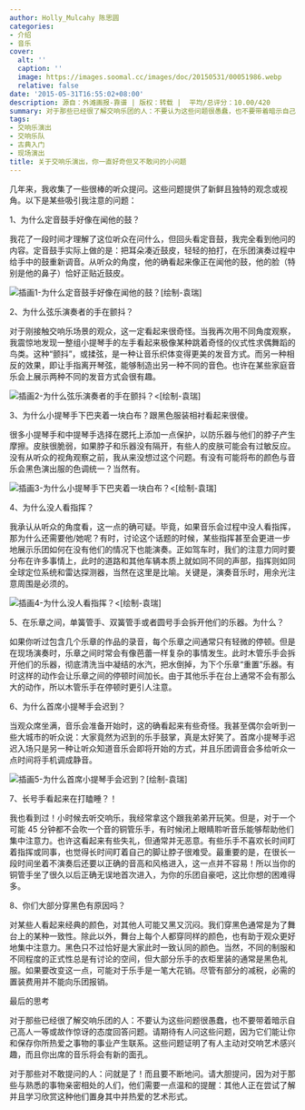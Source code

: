 ```yaml
---
author: Holly_Mulcahy 陈思圆
categories:
- 介绍
- 音乐
cover:
  alt: ''
  caption: ''
  image: https://images.soomal.cc/images/doc/20150531/00051986.webp
  relative: false
date: '2015-05-31T16:55:02+08:00'
description: 源自：外滩画报-靠谱 | 版权：转载 |  平均/总评分：10.00/420
summary: 对于那些已经很了解交响乐团的人：不要认为这些问题很愚蠢，也不要带着暗示自己高人一等或故作惊讶的态度回答问题。请期待有人问这些问题，因为它们能让你和保存你所热爱之事物的事业产生联系。这些问题证明了有人主动对交响艺术感兴趣，而且你出席的音乐将会有新的面孔。
tags:
- 交响乐演出
- 交响乐队
- 古典入门
- 现场演出
title: 关于交响乐演出，你一直好奇但又不敢问的小问题
---
```


几年来，我收集了一些很棒的听众提问。这些问题提供了新鲜且独特的观念或视角。以下是某些吸引我注意的问题：

1、为什么定音鼓手好像在闻他的鼓？

我花了一段时间才理解了这位听众在问什么，但回头看定音鼓，我完全看到他问的内容。定音鼓手实际上做的是：把耳朵凑近鼓皮，轻轻的拍打，在乐团演奏过程中给手中的鼓重新调音。从听众的角度，他的确看起来像正在闻他的鼓，他的脸（特别是他的鼻子）恰好正贴近鼓皮。

![插画1-为什么定音鼓手好像在闻他的鼓？[绘制-袁瑞]](https://images.soomal.cc/images/doc/20150531/00051981.webp)





2、为什么弦乐演奏者的手在颤抖？

对于刚接触交响乐场景的观众，这一定看起来很奇怪。当我再次用不同角度观察，我震惊地发现一整组小提琴手的左手看起来极像某种跳着奇怪的仪式性求偶舞蹈的鸟类。这种“颤抖”，或揉弦，是一种让音乐织体变得更美的发音方式。而另一种相反的效果，即让手指离开琴弦，能够制造出另一种不同的音色。也许在某些家庭音乐会上展示两种不同的发音方式会很有趣。

![插画2-为什么弦乐演奏者的手在颤抖？<[绘制-袁瑞]](https://images.soomal.cc/images/doc/20150531/00051982.webp)





3、为什么小提琴手下巴夹着一块白布？跟黑色服装相衬看起来很傻。

很多小提琴手和中提琴手选择在腮托上添加一点保护，以防乐器与他们的脖子产生摩擦。皮肤很脆弱，如果脖子和乐器没有隔开，有些人的皮肤可能会有过敏反应。没有从听众的视角观察之前，我从来没想过这个问题。有没有可能将布的颜色与音乐会黑色演出服的色调统一？当然有。

![插画3-为什么小提琴手下巴夹着一块白布？<[绘制-袁瑞]](https://images.soomal.cc/images/doc/20150531/00051983.webp)





4、为什么没人看指挥？

我承认从听众的角度看，这一点的确可疑。毕竟，如果音乐会过程中没人看指挥，那为什么还需要他/她呢？有时，讨论这个话题的时候，某些指挥甚至会更进一步地展示乐团如何在没有他们的情况下也能演奏。正如驾车时，我们的注意力同时要分布在许多事情上，此时的道路和其他车辆本质上就如同不同的声部，指挥则如同全球定位系统和雷达探测器，当然在这里是比喻。关键是，演奏音乐时，用余光注意周围是必须的。

![插画4-为什么没人看指挥？<[绘制-袁瑞]](https://images.soomal.cc/images/doc/20150531/00051984.webp)





5、在乐章之间，单簧管手、双簧管手或者圆号手会拆开他们的乐器。为什么？

如果你听过包含几个乐章的作品的录音，每个乐章之间通常只有轻微的停顿。但是在现场演奏时，乐章之间时常会有像芭蕾一样复杂的事情发生。此时木管乐手会拆开他们的乐器，彻底清洗当中凝结的水汽，把水倒掉，为下个乐章“重置”乐器。有时这样的动作会让乐章之间的停顿时间加长。由于其他乐手在台上通常不会有那么大的动作，所以木管乐手在停顿时更引人注意。

6、为什么首席小提琴手会迟到？

当观众席坐满，音乐会准备开始时，这的确看起来有些奇怪。我甚至偶尔会听到一些大城市的听众说：大家竟然为迟到的乐手鼓掌，真是太好笑了。首席小提琴手迟迟入场只是另一种让听众知道音乐会即将开始的方式，并且乐团调音会多给听众一点时间将手机调成静音。

![插画5-为什么首席小提琴手会迟到？[绘制-袁瑞]](https://images.soomal.cc/images/doc/20150531/00051985.webp)





7、长号手看起来在打瞌睡？！

我也看到过！小时候去听交响乐，我经常拿这个跟我弟弟开玩笑。但是，对于一个可能 45 分钟都不会吹一个音的铜管乐手，有时候闭上眼睛聆听音乐能够帮助他们集中注意力。也许这看起来有些失礼，但通常并无恶意。有些乐手不喜欢长时间盯着指挥或同事，也觉得长时间盯着自己的脚让脖子很难受。最重要的是，在很长一段时间坐着不演奏后还要以正确的音高和风格进入，这一点并不容易！所以当你的铜管手坐了很久以后正确无误地首次进入，为你的乐团自豪吧，这比你想的困难得多。

8、你们大部分穿黑色有原因吗？

对某些人看起来经典的颜色，对其他人可能又黑又沉闷。我们穿黑色通常是为了舞台上的某种一致性。除此以外，舞台上每个人都穿同样的颜色，也有助于观众更好地集中注意力。黑色只不过恰好是大家此时一致认同的颜色。当然，不同的制服和不同程度的正式性总是有讨论的空间，但大部分乐手的衣柜里装的通常是黑色礼服。如果要改变这一点，可能对于乐手是一笔大花销。尽管有部分的减税，必需的置装费用并不能向乐团报销。

最后的思考

对于那些已经很了解交响乐团的人：不要认为这些问题很愚蠢，也不要带着暗示自己高人一等或故作惊讶的态度回答问题。请期待有人问这些问题，因为它们能让你和保存你所热爱之事物的事业产生联系。这些问题证明了有人主动对交响艺术感兴趣，而且你出席的音乐将会有新的面孔。

对于那些对不敢提问的人：问就是了！而且要不断地问。请大胆提问，因为对于那些与熟悉的事物亲密相处的人们，他们需要一点温和的提醒：其他人正在尝试了解并且学习欣赏这种他们置身其中并热爱的艺术形式。
